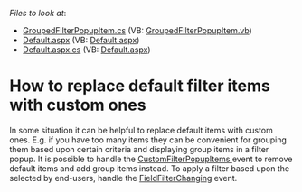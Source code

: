 <!-- default file list -->
*Files to look at*:

* [GroupedFilterPopupItem.cs](./CS/WebSite/App_Code/GroupedFilterPopupItem.cs) (VB: [GroupedFilterPopupItem.vb](./VB/WebSite/App_Code/GroupedFilterPopupItem.vb))
* [Default.aspx](./CS/WebSite/Default.aspx) (VB: [Default.aspx](./VB/WebSite/Default.aspx))
* [Default.aspx.cs](./CS/WebSite/Default.aspx.cs) (VB: [Default.aspx](./VB/WebSite/Default.aspx))
<!-- default file list end -->
# How to replace default filter items with custom ones


<p>In some situation it can be helpful to replace default items with custom ones. E.g. if you have too many items they can be convenient for grouping them based upon certain criteria and displaying group items in a filter popup. It is possible to handle the <a href="http://documentation.devexpress.com/#AspNet/DevExpressWebASPxPivotGridASPxPivotGrid_CustomFilterPopupItemstopic">CustomFilterPopupItems </a> event to remove default items and add group items instead. To apply a filter based upon the selected by end-users, handle the <a href="http://documentation.devexpress.com/#AspNet/DevExpressWebASPxPivotGridASPxPivotGrid_FieldFilterChangingtopic">FieldFilterChanging</a> event.</p>

<br/>



